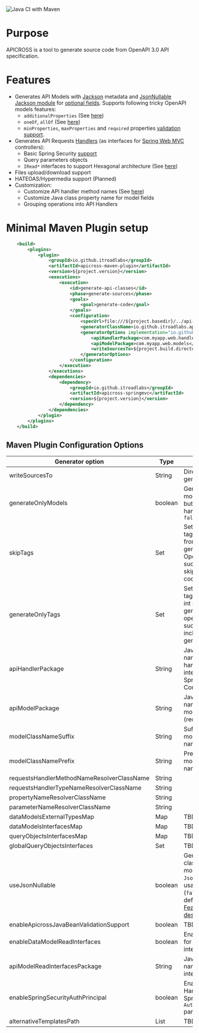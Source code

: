
![Java CI with Maven](https://github.com/itroadlabs/apicross/actions/workflows/maven-oss-release.yml/badge.svg)

# Purpose
APICROSS is a tool to generate source code from OpenAPI 3.0 API specification.

# Features
- Generates API Models with [Jackson](https://github.com/FasterXML/jackson) metadata and [JsonNullable Jackson module](https://github.com/OpenAPITools/jackson-databind-nullable) for [optional fields](docs/OptionalFields.md). 
  Supports following tricky OpenAPI models features:
  * `additionalProperties` (See [here](docs/AdditionalProperties.md))
  * `oneOf`, `allOf`  (See [here](docs/OneOfAllOf.md))
  * `minProperties`, `maxProperties` and `required` properties [validation support](docs/MinMaxRequiredPropertiesValidation.md).  
- Generates API Requests [Handlers](docs/APIHandler.md) (as interfaces for [Spring Web MVC](https://github.com/spring-projects/spring-framework/tree/main/spring-webmvc) controllers):
  * Basic Spring Security [support](docs/SpringSecurityAuthentication.md)
  * Query parameters objects
  * `IRead*` interfaces to support Hexagonal architecture (See [here](docs/IReadInterfaces.md))
- Files upload/download support  
- HATEOAS/Hypermedia support (Planned)  
- Customization:
  * Customize API handler method names (See [here](docs/APIHandlerMethodName.md))
  * Customize Java class property name for model fields 
  * Grouping operations into API Handlers  

# Minimal Maven Plugin setup
```xml
    <build>
        <plugins>
            <plugin>
                <groupId>io.github.itroadlabs</groupId>
                <artifactId>apicross-maven-plugin</artifactId>
                <version>${project.version}</version>
                <executions>
                    <execution>
                        <id>generate-api-classes</id>
                        <phase>generate-sources</phase>
                        <goals>
                            <goal>generate-code</goal>
                        </goals>
                        <configuration>
                            <specUrl>file:///${project.basedir}/../api-specifications/api.yaml</specUrl>
                            <generatorClassName>io.github.itroadlabs.apicross.springmvc.SpringMvcCodeGenerator</generatorClassName>
                            <generatorOptions implementation="io.github.itroadlabs.apicross.springmvc.SpringMvcCodeGeneratorOptions">
                                <apiHandlerPackage>com.myapp.web.handlers</apiHandlerPackage>
                                <apiModelPackage>com.myapp.web.models</apiModelPackage>
                                <writeSourcesTo>${project.build.directory}/generated-sources/java</writeSourcesTo>
                            </generatorOptions>
                        </configuration>
                    </execution>
                </executions>
                <dependencies>
                    <dependency>
                        <groupId>io.github.itroadlabs</groupId>
                        <artifactId>apicross-springmvc</artifactId>
                        <version>${project.version}</version>
                    </dependency>
                </dependencies>
            </plugin>
        </plugins>
    </build>
```
## Maven Plugin Configuration Options

| Generator option | Type | Description |
| ---- | ---- | --- |
| writeSourcesTo | String | Directory to write generated sources |
| generateOnlyModels | boolean | Generated  only API models (if `true`) but not requests handlers. Default - `false` |
| skipTags | Set | Set of OpenAPI tags to be skipped from source code generation. Operations with such tags will be skipped within code generation |
| generateOnlyTags | Set | Set of OpenAPI tags to be included int source code generation. Only operations with such tags will be included into code generation | 
| apiHandlerPackage | String | Java package name for API handlers (Java interfaces for Spring MVC Controllers) |
| apiModelPackage | String | Java package name for API models (request/response) |
| modelClassNameSuffix | String | Suffix for API model Java class name |
| modelClassNamePrefix | String | Prefix for API model Java class name  |
| requestsHandlerMethodNameResolverClassName | String | |
| requestsHandlerTypeNameResolverClassName | String | |
| propertyNameResolverClassName | String | |
| parameterNameResolverClassName | String | |
| dataModelsExternalTypesMap | Map | TBD... |
| dataModelsInterfacesMap | Map | TBD...  |
| queryObjectsInterfacesMap | Map | TBD...  |
| globalQueryObjectsInterfaces | Set | TBD... |
| useJsonNullable | boolean | Generate Java classes for API models with `JsonNullable` class usage (`true`) or not (`false`). The default is `true`. [Feature description here](docs/OptionalFields.md)  |
| enableApicrossJavaBeanValidationSupport | boolean | TBD... |
| enableDataModelReadInterfaces | boolean | Enable generation for `IRead*` interfaces |
| apiModelReadInterfacesPackage | String | Java package name for `IRead*` interfaces |
| enableSpringSecurityAuthPrincipal | boolean | Enable for API Handlers methods Spring Security `Authorization` parameter |
| alternativeTemplatesPath | List | TBD... |
